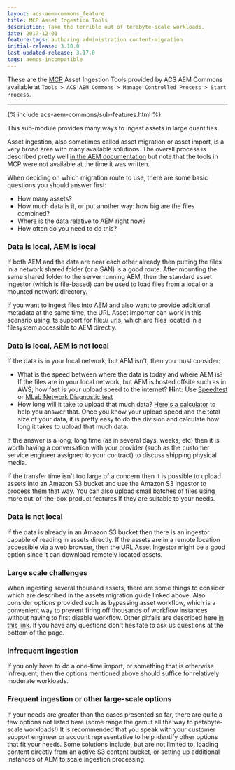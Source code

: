 ```yaml
---
layout: acs-aem-commons_feature
title: MCP Asset Ingestion Tools
description: Take the terrible out of terabyte-scale workloads.
date: 2017-12-01
feature-tags: authoring administration content-migration
initial-release: 3.10.0
last-updated-release: 3.17.0
tags: aemcs-incompatible
---
```


These are the [MCP](/acs-aem-commons/features/mcp/index.html) Asset Ingestion Tools provided by ACS AEM Commons available at `Tools > ACS AEM Commons > Manage Controlled Process > Start Process`.

----

{% include acs-aem-commons/sub-features.html %}

This sub-module provides many ways to ingest assets in large quantities.

Asset ingestion, also sometimes called asset migration or asset import, is a very broad area with many available solutions.  The overall process is described pretty well [in the AEM documentation](https://helpx.adobe.com/experience-manager/6-4/assets/using/assets-migration-guide.html) but note that the tools in MCP were not available at the time it was written.

When deciding on which migration route to use, there are some basic questions you should answer first:

- How many assets?
- How much data is it, or put another way: how big are the files combined?
- Where is the data relative to AEM right now?
- How often do you need to do this?

### Data is local, AEM is local

If both AEM and the data are near each other already then putting the files in a network shared folder (or a SAN) is a good route.  After mounting the same shared folder to the server running AEM, then the standard asset ingestor (which is file-based) can be used to load files from a local or a mounted network directory.

If you want to ingest files into AEM and also want to provide additional metadata at the same time, the URL Asset Importer can work in this scenario using its support for file:// urls, which are files located in a filesystem accessible to AEM directly.

### Data is local, AEM is not local

If the data is in your local network, but AEM isn't, then you must consider:
- What is the speed between where the data is today and where AEM is?  If the files are in your local network, but AEM is hosted offsite such as in AWS, how fast is your upload speed to the internet? **Hint:** Use [Speedtest](https://www.speedtest.net) or [MLab Network Diagnostic test](https://www.measurementlab.net/tests/ndt/)  
- How long will it take to upload that much data?  [Here's a calculator](http://downloadtimecalculator.com/Upload-Time-Calculator.html) to help you answer that.  Once you know your upload speed and the total size of your data, it is pretty easy to do the division and calculate how long it takes to upload that much data.

If the answer is a long, long time (as in several days, weeks, etc) then it is worth having a conversation with your provider (such as the customer service engineer assigned to your contract) to discuss shipping physical media.

If the transfer time isn't too large of a concern then it is possible to upload assets into an Amazon S3 bucket and use the Amazon S3 ingestor to process them that way.  You can also upload small batches of files using more out-of-the-box product features if they are suitable to your needs.

### Data is not local

If the data is already in an Amazon S3 bucket then there is an ingestor capable of reading in assets directly.  If the assets are in a remote location accessible via a web browser, then the URL Asset Ingestor might be a good option since it can download remotely located assets.

### Large scale challenges

When ingesting several thousand assets, there are some things to consider which are described in the assets migration guide linked above.  Also consider options provided such as bypassing asset workflow, which is a convenient way to prevent firing off thousands of workflow instances without having to first disable workflow.  Other pitfalls are described here [in this link](https://helpx.adobe.com/experience-manager/kb/comon-aem-assets-ingestion-issues.html).  If you have any questions don't hesitate to ask us questions at the bottom of the page.

### Infrequent ingestion

If you only have to do a one-time import, or something that is otherwise infrequent, then the options mentioned above should suffice for relatively moderate workloads.

### Frequent ingestion or other large-scale options
If your needs are greater than the cases presented so far, there are quite a few options not listed here (some range the gamut all the way to petabyte-scale workloads!)  It is recommended that you speak with your customer support engineer or account representative to help identify other options that fit your needs.  Some solutions include, but are not limited to, loading content directly from an active S3 content bucket, or setting up additional instances of AEM to scale ingestion processing.